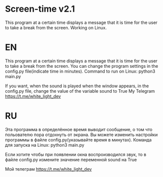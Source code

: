 Screen-time v2.1
================
This program at a certain time displays a message that it is time for the user to take a break from the screen. Working on Linux.

EN
==

This program at a certain time displays a message that it is time for the user to take a break from the screen.
You can change the program settings in the config.py file(indicate time in minutes).
Command to run on Linux: python3 main.py

If you want, when the sound is played when the window appears, in the config.py file, change the value of the variable sound to True
My Telegram https://t.me/white_light_dev

RU
==

Эта программа в определённое время выводит сообщение, о том что польователю пора отдохнуть от экрана.
Вы можете изменить настройки программы в файле config.py(указывайте время в минутах).
Команда для запуска на Linux: python3 main.py

Если хотите чтобы при появлении окна воспроизводился звук, то в файле config.py измените значение переменной sound на True

Мой телеграм https://t.me/white_light_dev
